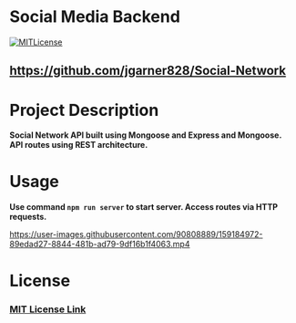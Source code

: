 # Social Media Backend
  
  [![MITLicense](https://img.shields.io/badge/License-MITLicense-<COLOR>.svg)](https://shields.io/)
  
  ## https://github.com/jgarner828/Social-Network
  
  # Project Description
  
  **Social Network API built using Mongoose and Express and Mongoose. API routes using REST architecture.**

  # Usage

  **Use command `npm run server` to start server. Access routes via HTTP requests.**
  

https://user-images.githubusercontent.com/90808889/159184972-89edad27-8844-481b-ad79-9df16b1f4063.mp4


  # License
  
  ### [MIT License Link](https://opensource.org/licenses/MIT)
  
